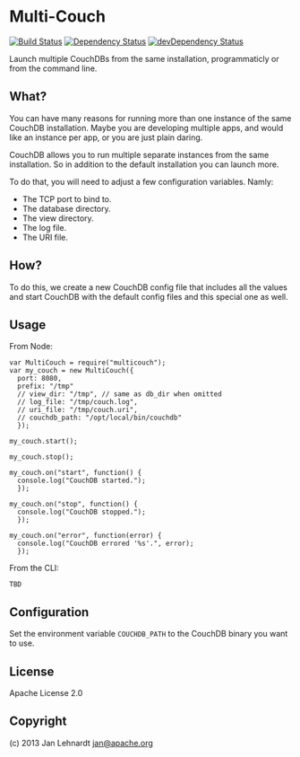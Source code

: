 # Multi-Couch
[![Build Status](https://travis-ci.org/hoodiehq/node-multicouch.svg)](https://travis-ci.org/hoodiehq/node-multicouch)
[![Dependency Status](https://david-dm.org/hoodiehq/node-multicouch.svg)](https://david-dm.org/hoodiehq/node-multicouch)
[![devDependency Status](https://david-dm.org/hoodiehq/node-multicouch/dev-status.svg)](https://david-dm.org/hoodiehq/hoodie-server#info=devDependencies)

Launch multiple CouchDBs from the same installation, programmaticly 
or from the command line.


## What?

You can have many reasons for running more than one instance of the same CouchDB installation. Maybe you are developing multiple apps, and would like an instance per app, or you are just plain daring.

CouchDB allows you to run multiple separate instances from the same installation. So in addition to the default installation you can launch more.

To do that, you will need to adjust a few configuration variables. Namly:

 * The TCP port to bind to.
 * The database directory.
 * The view directory.
 * The log file.
 * The URI file.


## How?

To do this, we create a new CouchDB config file that includes all the values and start CouchDB with the default config files and this special one as well.


## Usage

From Node:

    var MultiCouch = require("multicouch");
    var my_couch = new MultiCouch({
      port: 8080,
      prefix: "/tmp"
      // view_dir: "/tmp", // same as db_dir when omitted
      // log_file: "/tmp/couch.log",
      // uri_file: "/tmp/couch.uri",
      // couchdb_path: "/opt/local/bin/couchdb"
      });
    
    my_couch.start();

    my_couch.stop();

    my_couch.on("start", function() {
      console.log("CouchDB started.");
      });

    my_couch.on("stop", function() {
      console.log("CouchDB stopped.");
      });

    my_couch.on("error", function(error) {
      console.log("CouchDB errored '%s'.", error);
      });


From the CLI:

    TBD


## Configuration

Set the environment variable `COUCHDB_PATH` to the CouchDB
binary you want to use.


## License

Apache License 2.0


## Copyright

(c) 2013 Jan Lehnardt <jan@apache.org>
